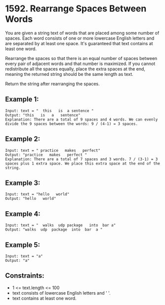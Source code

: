 # 1592. Rearrange Spaces Between Words

You are given a string text of words that are placed among some number of spaces. Each word consists of one or more lowercase English letters and are separated by at least one space. It's guaranteed that text contains at least one word.

Rearrange the spaces so that there is an equal number of spaces between every pair of adjacent words and that number is maximized. If you cannot redistribute all the spaces equally, place the extra spaces at the end, meaning the returned string should be the same length as text.

Return the string after rearranging the spaces.

## Example 1:

```
Input: text = "  this   is  a sentence "
Output: "this   is   a   sentence"
Explanation: There are a total of 9 spaces and 4 words. We can evenly divide the 9 spaces between the words: 9 / (4-1) = 3 spaces.
```

## Example 2:

```
Input: text = " practice   makes   perfect"
Output: "practice   makes   perfect "
Explanation: There are a total of 7 spaces and 3 words. 7 / (3-1) = 3 spaces plus 1 extra space. We place this extra space at the end of the string.
```

## Example 3:

```
Input: text = "hello   world"
Output: "hello   world"
```

## Example 4:

```
Input: text = "  walks  udp package   into  bar a"
Output: "walks  udp  package  into  bar  a "
```

## Example 5:

```
Input: text = "a"
Output: "a"
```

## Constraints:

* 1 <= text.length <= 100
* text consists of lowercase English letters and ' '.
* text contains at least one word.
